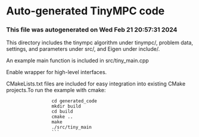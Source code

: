 # Auto-generated TinyMPC code

### This file was autogenerated on Wed Feb 21 20:57:31 2024
This directory includes the tinympc algorithm under tinympc/,                 problem data, settings, and parameters under src/, and Eigen under include/.

An example main function is included in src/tiny_main.cpp

Enable wrapper for high-level interfaces.

CMakeLists.txt files are included for easy integration into                 existing CMake projects.To run the example with cmake:
```
                 cd generated_code
                 mkdir build
                 cd build
                 cmake ..
                 make
                 ./src/tiny_main
                 ```